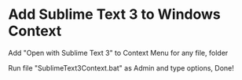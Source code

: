 # Add Sublime Text 3 to Windows Context
Add "Open with Sublime Text 3" to Context Menu for any file, folder

Run file "SublimeText3Context.bat" as Admin
and type options, Done!
